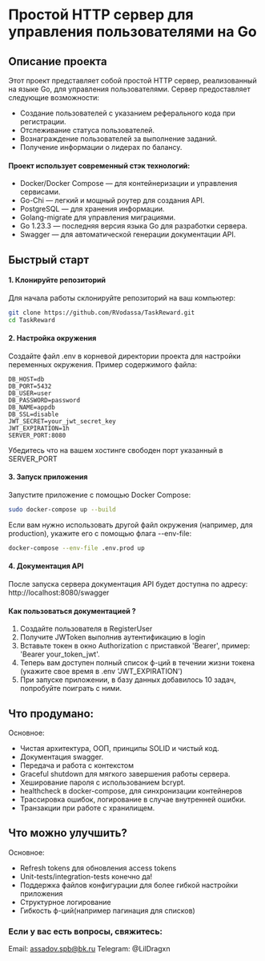 # Простой HTTP сервер для управления пользователями на Go 

## Описание проекта

Этот проект представляет собой простой HTTP сервер, реализованный на языке Go,
для управления пользователями. Сервер предоставляет следующие возможности:
- Создание пользователей с указанием реферального кода при регистрации.
- Отслеживание статуса пользователей.
- Вознаграждение пользователей за выполнение заданий.
- Получение информации о лидерах по балансу.

#### Проект использует современный стэк технологий:
- Docker/Docker Compose — для контейнеризации и управления сервисами.
- Go-Chi — легкий и мощный роутер для создания API.
- PostgreSQL — для хранения информации.
- Golang-migrate для управления миграциями.
- Go 1.23.3 — последняя версия языка Go для разработки сервера.
- Swagger — для автоматической генерации документации API.

## Быстрый старт
#### 1. Клонируйте репозиторий

Для начала работы склонируйте репозиторий на ваш компьютер:

```bash
git clone https://github.com/RVodassa/TaskReward.git
cd TaskReward
```

#### 2. Настройка окружения

Создайте файл .env в корневой директории проекта для настройки переменных окружения. Пример содержимого файла:
```env
DB_HOST=db
DB_PORT=5432
DB_USER=user
DB_PASSWORD=password
DB_NAME=appdb
DB_SSL=disable
JWT_SECRET=your_jwt_secret_key
JWT_EXPIRATION=1h
SERVER_PORT:8080
```
Убедитесь что на вашем хостинге свободен порт указанный в SERVER_PORT

#### 3. Запуск приложения

Запустите приложение с помощью Docker Compose:

```bash
sudo docker-compose up --build
```

Если вам нужно использовать другой файл окружения (например, для production), укажите его с помощью флага --env-file:

```bash
docker-compose --env-file .env.prod up
```

#### 4. Документация API

После запуска сервера документация API будет доступна по адресу:
http://localhost:8080/swagger

#### Как пользоваться документацией ?
1. Создайте пользователя в RegisterUser
2. Получите JWToken выполнив аутентификацию в login
3. Вставьте токен в окно Authorization с приставкой 'Bearer', пример: 'Bearer your_token_jwt'.
4. Теперь вам доступен полный список ф-ций в течении жизни токена (укажите свое время в .env 'JWT_EXPIRATION') 
5. При запуске приложении, в базу данных добавилось 10 задач, попробуйте поиграть с ними.

## Что продумано:
Основное: 
- Чистая архитектура, ООП, принципы SOLID и чистый код.
- Документация swagger.
- Передача и работа с контекстом
- Graceful shutdown для мягкого завершения работы сервера.
- Хеширование пароля с использованием bcrypt.
- healthcheck в docker-compose, для синхронизации контейнеров
- Трассировка ошибок, логирование в случае внутренней ошибки.
- Транзакции при работе с хранилищем.


## Что можно улучшить?
Основное:
- Refresh tokens для обновления access tokens
- Unit-tests/integration-tests конечно да!
- Поддержка файлов конфигурации для более гибкой настройки приложения
- Структурное логирование
- Гибкость ф-ций(например пагинация для списков)

### Если у вас есть вопросы, свяжитесь:
Email: assadov.spb@bk.ru
Telegram: @LilDragxn